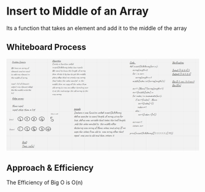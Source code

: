 # Insert to Middle of an Array
Its a function that takes an element and add it to the middle of the array 
## Whiteboard Process
![challenge2](array-insert-shift.JPG)

## Approach & Efficiency
The Efficiency of Big O is O(n)
